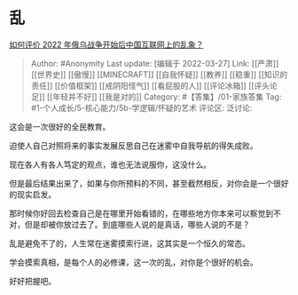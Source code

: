 # 乱
[如何评价 2022 年俄乌战争开始后中国互联网上的乱象？](https://www.zhihu.com/question/519396694/answer/2409122255)

> Author: #Anonymity
> Last update: [编辑于 2022-03-27]
> Link: [[严肃]] [[世界史]] [[傲慢]] [[MINECRAFT]] [[自我怀疑]] [[教养]] [[稳重]] [[知识的责任]] [[价值框架]] [[戒阴阳怪气]] [[看屁股的人]] [[评论冰箱]] [[评头论足]] [[年轻并不好]] [[我是对的]]
> Category: #【答集】/01-家族答集
> Tag:  #1-个人成长/5-核心能力/5b-学逻辑/怀疑的艺术 
> 评论区:
> 泛讨论:

这会是一次很好的全民教育。

迫使人自己对照将来的事实发展反思自己在迷雾中自我导航的得失成败。

现在各人有各人笃定的观点，谁也无法说服你，这没什么。

但是最后结果出来了，如果与你所预料的不同，甚至截然相反，对你会是一个很好的现实启发。

那时候你好回去检查自己是在哪里开始看错的，在哪些地方你本来可以察觉到不对，但是却被你放过去了。到底哪些人说的是真话，哪些人说的不是？

乱是避免不了的，人生常在迷雾摸索行进，这其实是一个恒久的常态。

学会摸索真相，是每个人的必修课，这一次的乱，对你是个很好的机会。

好好把握吧。
